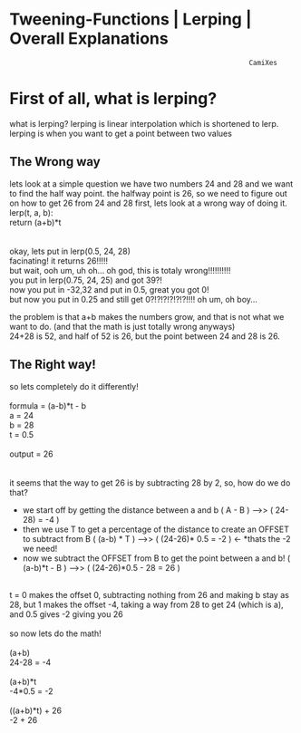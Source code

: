# Tweening-Functions | Lerping | Overall Explanations
                                                               CamiXes
<h1>First of all, what is lerping?</h1>
what is lerping?
lerping is linear interpolation which is shortened to lerp.
lerping is when you want to get a point between two values
 
 <h2>The Wrong way</h2>
lets look at a simple question
we have two numbers 24 and 28 and we want to find the half way point.
the halfway point is 26, so we need to figure out on how to get 26 from 24 and 28
first, lets look at a wrong way of doing it.
lerp(t, a, b):<br/>
return (a+b)*t<br/>
<br/>
<br/>
okay, lets put in lerp(0.5, 24, 28)<br/>
facinating! it returns 26!!!!!<br/>
but wait, ooh um, uh oh... oh god, this is totaly wrong!!!!!!!!!!<br/>
you put in lerp(0.75, 24, 25) and got 39?!<br/>
now you put in -32,32 and put in 0.5, great you got 0!<br/>
but now you put in 0.25 and still get 0?!?!?!?!?!?!!!! oh um, oh boy...<br/>

the problem is that a+b makes the numbers grow, and that is not what we want to do. (and that the math is just totally wrong anyways)<br/>
24+28 is 52, and half of 52 is 26, but the point between 24 and 28 is 26.<br/>


<h2> The Right way! </h2>



so lets completely do it differently!<br/>
<br/>
formula = (a-b)*t - b<br/>
a = 24<br/>
b = 28<br/>
t = 0.5<br/>
<br/>
output = 26<br/>
<br/>
<br/>
it seems that the way to get 26 is by subtracting 28 by 2, so, how do we do that?<br/>

- we start off by getting the distance between a and b                                                  ( A - B )          -->>            ( 24-28) = -4 ) <br/>
- then we use T to get a percentage of the distance to create an OFFSET to subtract from B            ( (a-b) * T )        -->>         ( (24-26)* 0.5 = -2 ) <- *thats the -2 we need! <br/>
- now we subtract the OFFSET from B to get the point between a and b!                                ( (a-b)*t - B )	      -->>       ( (24-26)*0.5 - 28 = 26 ) <br/>
<br/>
t = 0 makes the offset 0, subtracting nothing from 26 and making b stay as 28, but 1 makes the offset -4, taking a way from 28 to get 24 (which is a), and 0.5 gives -2 giving you 26<br/>
<br/>
so now lets do the math!<br/>
<br/>
(a+b)<br/>
24-28 = -4<br/>
<br/>
(a+b)*t<br/>
-4*0.5 = -2<br/>
<br/>
((a+b)*t) + 26<br/>
-2 + 26<br/>

